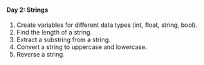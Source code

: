 #### Day 2: Strings

1. Create variables for different data types (int, float, string, bool).
2. Find the length of a string.
3. Extract a substring from a string.
4. Convert a string to uppercase and lowercase.
5. Reverse a string.
